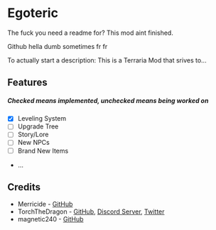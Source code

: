 # Egoteric
The fuck you need a readme for? This mod aint finished.

Github hella dumb sometimes fr fr


To actually start a description:
This is a Terraria Mod that srives to...
## Features
##### Checked means implemented, unchecked means being worked on
 - [x] Leveling System
 - [ ] Upgrade Tree
 - [ ] Story/Lore
 - [ ] New NPCs
 - [ ] Brand New Items
 - ...

## Credits
- Merricide - [GitHub](https://github.com/Merricide)
- TorchTheDragon - [GitHub](https://github.com/TorchTheDragon), [Discord Server](https://discord.gg/XBFqJk7Vtp), [Twitter](https://twitter.com/TorchTheDwagon)
- magnetic240 - [GitHub](https://github.com/magnetic240)

<!--
This is commented just so you can copy-paste/edit the message Azazel, after all, I just want to get your name to appear in the contributors tab

- AzazelKonikai - [GitHub](https://github.com/AzazelKonikai)
-->
